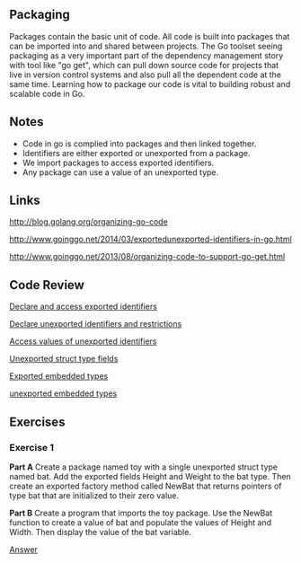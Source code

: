 ## Packaging

Packages contain the basic unit of code. All code is built into packages that can be imported into and shared between projects. The Go toolset seeing packaging as a very important part of the dependency management story with tool like "go get", which can pull down source code for projects that live in version control systems and also pull all the dependent code at the same time. Learning how to package our code is vital to building robust and scalable code in Go.

## Notes

* Code in go is complied into packages and then linked together.
* Identifiers are either exported or unexported from a package.
* We import packages to access exported identifiers.
* Any package can use a value of an unexported type.

## Links

http://blog.golang.org/organizing-go-code

http://www.goinggo.net/2014/03/exportedunexported-identifiers-in-go.html

http://www.goinggo.net/2013/08/organizing-code-to-support-go-get.html

## Code Review

[Declare and access exported identifiers](example1/example1.go)

[Declare unexported identifiers and restrictions](example2/example2.go)

[Access values of unexported identifiers](example3/example3.go)

[Unexported struct type fields](example4/example4.go)

[Exported embedded types](example5/example5.go)

[unexported embedded types](example6/example6.go)

## Exercises

### Exercise 1
**Part A** Create a package named toy with a single unexported struct type named bat. Add the exported fields Height and Weight to the bat type. Then create an exported factory method called NewBat that returns pointers of type bat that are initialized to their zero value.

**Part B** Create a program that imports the toy package. Use the NewBat function to create a value of bat and populate the values of Height and Width. Then display the value of the bat variable.

[Answer](exercises/exercise1/exercise1.go)
